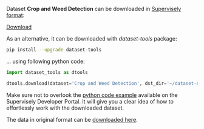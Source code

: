 Dataset **Crop and Weed Detection** can be downloaded in [Supervisely format](https://developer.supervisely.com/api-references/supervisely-annotation-json-format):

 [Download](https://assets.supervisely.com/remote/eyJsaW5rIjogImZzOi8vYXNzZXRzLzEzODZfQ3JvcCBhbmQgV2VlZCBEZXRlY3Rpb24vY3JvcC1hbmQtd2VlZC1kZXRlY3Rpb24tRGF0YXNldE5pbmphLnRhciIsICJzaWciOiAiYi96OU9NS3F4enBPZ0hXeU1Rb2MwUXJjelJmcDN4NGdkbzgyR2gzQlhIMD0ifQ==)

As an alternative, it can be downloaded with *dataset-tools* package:
``` bash
pip install --upgrade dataset-tools
```

... using following python code:
``` python
import dataset_tools as dtools

dtools.download(dataset='Crop and Weed Detection', dst_dir='~/dataset-ninja/')
```
Make sure not to overlook the [python code example](https://developer.supervisely.com/getting-started/python-sdk-tutorials/iterate-over-a-local-project) available on the Supervisely Developer Portal. It will give you a clear idea of how to effortlessly work with the downloaded dataset.

The data in original format can be [downloaded here](https://www.kaggle.com/datasets/ravirajsinh45/crop-and-weed-detection-data-with-bounding-boxes/download?datasetVersionNumber=1).